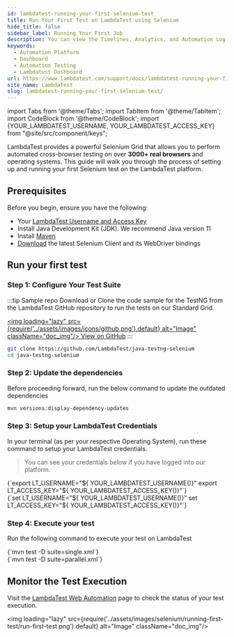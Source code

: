 ```yaml
---
id: lambdatest-running-your-first-selenium-test
title: Run Your First Test on LambdaTest using Selenium
hide_title: false
sidebar_label: Running Your First Job
description: You can view the Timelines, Analytics, and Automation Log of all the tests and builds run on the LambdaTest.
keywords:
  - Automation Platform
  - Dashboard
  - Automation Testing
  - Lambdatest Dashboard
url: https://www.lambdatest.com/support/docs/lambdatest-running-your-first-selenium-test/
site_name: LambdaTest
slug: lambdatest-running-your-first-selenium-test/
---
```


import Tabs from '@theme/Tabs';
import TabItem from '@theme/TabItem';
import CodeBlock from '@theme/CodeBlock';
import {YOUR_LAMBDATEST_USERNAME, YOUR_LAMBDATEST_ACCESS_KEY} from "@site/src/component/keys";

<script type="application/ld+json"
      dangerouslySetInnerHTML={{ __html: JSON.stringify({
       "@context": "https://schema.org",
        "@type": "BreadcrumbList",
        "itemListElement": [{
          "@type": "ListItem",
          "position": 1,
          "name": "Home",
          "item": "https://www.lambdatest.com"
        },{
          "@type": "ListItem",
          "position": 2,
          "name": "Support",
          "item": "https://www.lambdatest.com/support/docs/"
        },{
          "@type": "ListItem",
          "position": 3,
          "name": "Inside LambdaTest Automation Platform",
          "item": "https://www.lambdatest.com/support/docs/lambdatest-running-your-first-selenium-test/"
        }]
      })
    }}
></script>

LambdaTest provides a powerful Selenium Grid that allows you to perform automated cross-browser testing on over **3000+ real browsers** and operating systems. This guide will walk you through the process of setting up and running your first Selenium test on the LambdaTest platform.

## Prerequisites
Before you begin, ensure you have the following:

- Your [LambdaTest Username and Access Key](https://accounts.lambdatest.com/security)
- Install Java Development Kit (JDK). We recommend Java version 11
- Install [Maven](https://maven.apache.org/)
- [Download](https://www.selenium.dev/downloads/) the latest Selenium Client and its WebDriver bindings

## Run your first test

### Step 1: Configure Your Test Suite

:::tip Sample repo
Download or Clone the code sample for the TestNG from the LambdaTest GitHub repository to run the tests on our Standard Grid.

<a href="https://github.com/LambdaTest/Java-TestNG-Selenium" className="github__anchor" target="_blank"><img loading="lazy" src={require('../assets/images/icons/github.png').default} alt="Image" className="doc_img"/> View on GitHub</a>
:::

```bash
git clone https://github.com/LambdaTest/java-testng-selenium
cd java-testng-selenium
```

### Step 2: Update the dependencies

Before proceeding forward, run the below command to update the outdated dependencies 

```bash
mvn versions:display-dependency-updates
```

### Step 3: Setup your LambdaTest Credentials

In your terminal (as per your respective Operating System), run these command to setup your LambdaTest credentials.
> You can see your credentials below if you have logged into our platform.

<Tabs className="docs__val">

<TabItem value="bash" label="Linux / MacOS" default>

  <div className="lambdatest__codeblock">
    <CodeBlock className="language-bash">
  {`export LT_USERNAME="${ YOUR_LAMBDATEST_USERNAME()}"
export LT_ACCESS_KEY="${ YOUR_LAMBDATEST_ACCESS_KEY()}"`}
  </CodeBlock>
</div>

</TabItem>

<TabItem value="powershell" label="Windows" default>

  <div className="lambdatest__codeblock">
    <CodeBlock className="language-powershell">
  {`set LT_USERNAME="${ YOUR_LAMBDATEST_USERNAME()}"
set LT_ACCESS_KEY="${ YOUR_LAMBDATEST_ACCESS_KEY()}"`}
  </CodeBlock>
</div>

</TabItem>
</Tabs>

### Step 4: Execute your test

Run the following command to execute your test on LambdaTest

<Tabs className="docs__val">

<TabItem value="bash" label="Single Test" default>

  <div className="lambdatest__codeblock">
    <CodeBlock className="language-bash">
  {`mvn test -D suite=single.xml`}
  </CodeBlock>
</div>

</TabItem>

<TabItem value="powershell" label="Parallel Test" default>

  <div className="lambdatest__codeblock">
    <CodeBlock className="language-bash">
  {`mvn test -D suite=parallel.xml`}
  </CodeBlock>
</div>

</TabItem>
</Tabs>

## Monitor the Test Execution
Visit the [LambdaTest Web Automation](https://automation.lambdatest.com/build) page to check the status of your test execution.

<img loading="lazy" src={require('../assets/images/selenium/running-first-test/run-first-test.png').default} alt="Image"  className="doc_img"/>